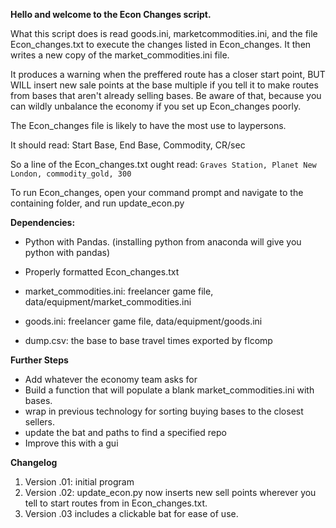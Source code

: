 **Hello and welcome to the Econ Changes script.**

What this script does is read goods.ini, marketcommodities.ini, and the file Econ_changes.txt to execute the changes listed in Econ_changes. It then writes a new copy of the market_commodities.ini file. 

It produces a warning when the preffered route has a closer start point, BUT WILL insert new sale points at the base multiple if you tell it to make routes from bases that aren't already selling bases. Be aware of that, because you can wildly unbalance the economy if you set up Econ_changes poorly. 


The Econ_changes file is likely to have the most use to laypersons. 

It should read:
Start Base, End Base, Commodity, CR/sec

So a line of the Econ_changes.txt ought read:
`Graves Station, Planet New London, commodity_gold, 300`


To run Econ_changes, open your command prompt and navigate to the containing folder, and run update_econ.py


**Dependencies:**

* Python with Pandas. (installing python from anaconda will give you python with pandas)

* Properly formatted Econ_changes.txt

* market_commodities.ini: freelancer game file, data/equipment/market_commodities.ini
* goods.ini: freelancer game file, data/equipment/goods.ini 
* dump.csv: the base to base travel times exported by flcomp



**Further Steps**
* Add whatever the economy team asks for
* Build a function that will populate a blank market_commodities.ini with bases.
* wrap in previous technology for sorting buying bases to the closest sellers. 
* update the bat and paths to find a specified repo
* Improve this with a gui


**Changelog**
1. Version .01: initial program
2. Version .02: update_econ.py now inserts new sell points wherever you tell to start routes from in Econ_changes.txt. 
3. Version .03 includes a clickable bat for ease of use. 
